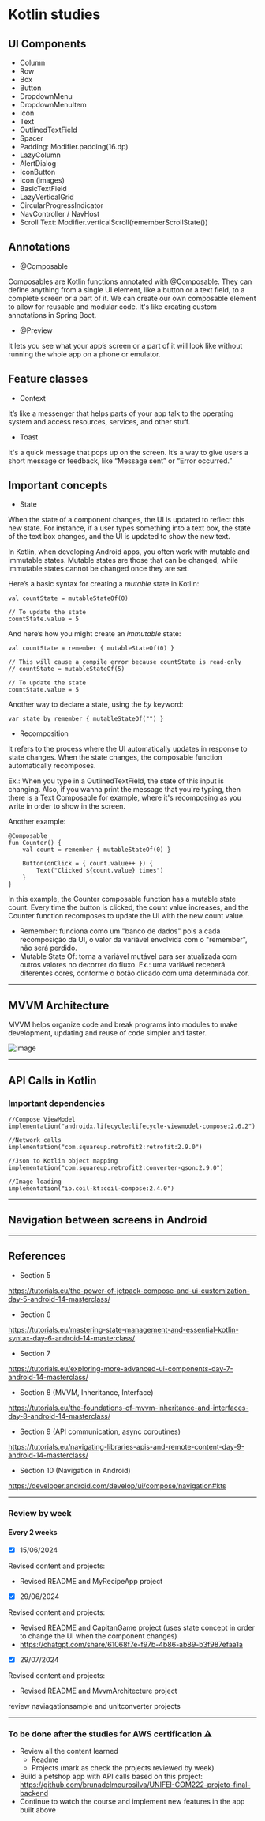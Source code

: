 # Kotlin studies

## UI Components

- Column
- Row
- Box
- Button
- DropdownMenu
- DropdownMenuItem
- Icon
- Text
- OutlinedTextField
- Spacer
- Padding: Modifier.padding(16.dp)
- LazyColumn
- AlertDialog
- IconButton
- Icon (images)
- BasicTextField
- LazyVerticalGrid
- CircularProgressIndicator
- NavController / NavHost
- Scroll Text: Modifier.verticalScroll(rememberScrollState())

## Annotations

- @Composable

Composables are Kotlin functions annotated with @Composable. They can define anything from a single UI element, like a button or a text field, to a complete screen or a part of it.
We can create our own composable element to allow for reusable and modular code. It's like creating custom annotations in Spring Boot.

- @Preview

It lets you see what your app’s screen or a part of it will look like without running the whole app on a phone or emulator.

## Feature classes

- Context

It’s like a messenger that helps parts of your app talk to the operating system and access resources, services, and other stuff.

- Toast

It's a quick message that pops up on the screen. It’s a way to give users a short message or feedback, like “Message sent” or “Error occurred.”

## Important concepts

- State

When the state of a component changes, the UI is updated to reflect this new state.
For instance, if a user types something into a text box, the state of the text box changes, and the UI is updated to show the new text.

In Kotlin, when developing Android apps, you often work with mutable and immutable states. 
Mutable states are those that can be changed, while immutable states cannot be changed once they are set.

Here’s a basic syntax for creating a *mutable* state in Kotlin:

```
val countState = mutableStateOf(0)
 
// To update the state
countState.value = 5
```
 
And here’s how you might create an *immutable* state:

```
val countState = remember { mutableStateOf(0) }
 
// This will cause a compile error because countState is read-only
// countState = mutableStateOf(5)
 
// To update the state
countState.value = 5
```

Another way to declare a state, using the *by* keyword:

```
var state by remember { mutableStateOf("") }
```

- Recomposition

It refers to the process where the UI automatically updates in response to state changes.
When the state changes, the composable function automatically recomposes.

Ex.: When you type in a OutlinedTextField, the state of this input is changing. Also, if you wanna print the message that you're typing,
then there is a Text Composable for example, where it's recomposing as you write in order to show in the screen.

Another example:

```
@Composable
fun Counter() {
    val count = remember { mutableStateOf(0) }
 
    Button(onClick = { count.value++ }) {
        Text("Clicked ${count.value} times")
    }
}
```

In this example, the Counter composable function has a mutable state count. Every time the button is clicked, the count value increases, 
and the Counter function recomposes to update the UI with the new count value.

- Remember: funciona como um "banco de dados" pois a cada recomposição da UI, o valor da variável envolvida com o "remember", não será perdido.
- Mutable State Of: torna a variável mutável para ser atualizada com outros valores no decorrer do fluxo. Ex.: uma variável receberá diferentes cores,
conforme o botão clicado com uma determinada cor.

---

## MVVM Architecture

MVVM helps organize code and break programs into modules to make development, updating and reuse of code simpler and faster.

![image](https://github.com/brunadelmourosilva/kotlin-studies/assets/61791877/bd434b85-5911-46c2-a007-df85f49baac1)

---

## API Calls in Kotlin

### Important dependencies

```
//Compose ViewModel
implementation("androidx.lifecycle:lifecycle-viewmodel-compose:2.6.2")

//Network calls
implementation("com.squareup.retrofit2:retrofit:2.9.0")

//Json to Kotlin object mapping
implementation("com.squareup.retrofit2:converter-gson:2.9.0")

//Image loading
implementation("io.coil-kt:coil-compose:2.4.0")
```

---

## Navigation between screens in Android



---

## References

- Section 5

https://tutorials.eu/the-power-of-jetpack-compose-and-ui-customization-day-5-android-14-masterclass/

- Section 6

https://tutorials.eu/mastering-state-management-and-essential-kotlin-syntax-day-6-android-14-masterclass/

- Section 7

https://tutorials.eu/exploring-more-advanced-ui-components-day-7-android-14-masterclass/

- Section 8 (MVVM, Inheritance, Interface)

https://tutorials.eu/the-foundations-of-mvvm-inheritance-and-interfaces-day-8-android-14-masterclass/

- Section 9 (API communication, async coroutines)

https://tutorials.eu/navigating-libraries-apis-and-remote-content-day-9-android-14-masterclass/

- Section 10 (Navigation in Android)

https://developer.android.com/develop/ui/compose/navigation#kts

---

### Review by week

####  Every 2 weeks

- [x] 15/06/2024

Revised content and projects:

- Revised README and MyRecipeApp project

- [x] 29/06/2024

Revised content and projects:

- Revised README and CapitanGame project (uses state concept in order to change the UI when the component changes)
- https://chatgpt.com/share/61068f7e-f97b-4b86-ab89-b3f987efaa1a

- [x] 29/07/2024

Revised content and projects:

- Revised README and MvvmArchitecture project

review naviagationsample and unitconverter projects

---

### To be done after the studies for AWS certification ⚠️

- Review all the content learned
  - Readme
  - Projects (mark as check the projects reviewed by week) 
- Build a petshop app with API calls based on this project: https://github.com/brunadelmourosilva/UNIFEI-COM222-projeto-final-backend
- Continue to watch the course and implement new features in the app built above
